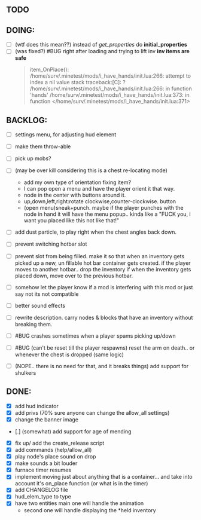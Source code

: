 ## TODO

## DOING:

- [ ] (wtf does this mean??) instead of _get_properties_ do **initial_properties**
- [ ] (was fixed?) #BUG right after loading and trying to lift inv **inv items are safe**
  > item_OnPlace(): /home/surv/.minetest/mods/i_have_hands/init.lua:266: attempt to index a nil value
  > stack traceback:[C]: ?
  > /home/surv/.minetest/mods/i_have_hands/init.lua:266: in function 'hands'
  > /home/surv/.minetest/mods/i_have_hands/init.lua:373: in function </home/surv/.minetest/mods/i_have_hands/init.lua:371>

## BACKLOG:

- [ ] settings menu, for adjusting hud element
- [ ] make them throw-able
- [ ] pick up mobs?
- [ ] (may be over kill considering this is a chest re-locating mode)
  - add my own type of orientation fixing item?
  - I can pop open a menu and have the player orient it that way.
  - node in the center with buttons around it.
  - up,down,left,right:rotate clockwise,counter-clockwise. button
  - (open menu)sneak+punch. maybe if the player punches with the node in hand it will
    have the menu popup.. kinda like a "FUCK you, i want you placed like
    this not like that!"

- [ ] add dust particle, to play right when the chest angles back down.
- [ ] prevent switching hotbar slot
- [ ] prevent slot from being filled.
      make it so that when an inventory gets picked up a new, un fillable hot bar container gets created.
      if the player moves to another hotbar.. drop the inventory
      if when the inventory gets placed down, move over to the previous hotbar.
- [ ] somehow let the player know if a mod is interfering with this mod or just say not its not compatible
- [ ] better sound effects
- [ ] rewrite description. carry nodes & blocks that have an inventory without breaking them.
- [ ] #BUG crashes sometimes when a player spams picking up/down
- [ ] #BUG (can't be reset till the player respawns) reset the arm on death.. or whenever the chest is dropped (same logic)
- [ ] (NOPE.. there is no need for that, and it breaks things) add support for shulkers

## DONE:

- [x] add hud indicator
- [x] add privs (70% sure anyone can change the allow_all settings)
- [x] change the banner image
- [.] (somewhat) add support for age of mending
- [x] fix up/ add the create_release script
- [x] add commands (help/allow_all)
- [x] play node's place sound on drop
- [x] make sounds a bit louder
- [x] furnace timer resumes
- [x] implement moving just about anything that is a container... and
      take into account it's on_place function (or what is in the timer)
- [x] add CHANGELOG file
- [x] hud_elem_type to type
- [x] have two entities main one will handle the animation
  - second one will handle displaying the *held inventory
